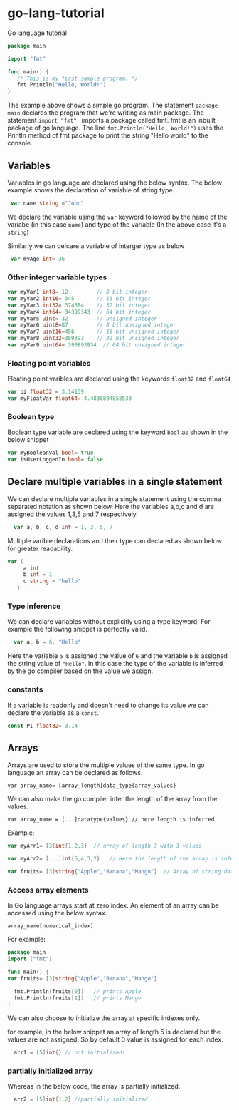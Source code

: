 # go-lang-tutorial

Go language tutorial

```go
package main

import "fmt"

func main() {
   /* This is my first sample program. */
   fmt.Println("Hello, World!")
}
```

The example above shows a simple go program.
The statement `package main` declares the program that we're writing as main package.
The statement `import "fmt" ` imports a package called fmt. fmt is an inbuilt package of go language.
The line `fmt.Println("Hello, World!")` uses the Println method of fmt package to print the string "Hello world" to the console.

## Variables

Variables in go language are declared using the below syntax. The below example shows the declaration of variable of string type.

```go
 var name string ="John"
```

We declare the variable using the `var` keyword followed by the name of the variabe (in this case `name`) and type of the variable (In the above case it's a `string`)

Similarly we can delcare a variable of interger type as below

```go
 var myAge int= 36
```

### Other integer variable types

```go
var myVar1 int8= 12         // 8 bit integer
var myVar2 int16= 345       // 16 bit integer
var myVar3 int32= 374384    // 32 bit integer
var myVar4 int64= 34399343  // 64 bit integer
var myVar5 uint= 32         // unsigned integer
var myVar6 uint8=87         // 8 bit unsigned integer
var myVar7 uint16=456       // 16 bit unsigned integer
var myVar8 uint32=389393    // 32 bit unsigned integer
var myVar9 uint64= 390893934  // 64 bit unsigned integer
```

### Floating point variables

Floating point varibles are declared using the keywords `float32` and `float64`

```go
var pi float32 = 3.14159
var myFloatVar float64= 4.4838894858530
```

### Boolean type

Boolean type variable are declared using the keyword `bool` as shown in the below snippet

```go
var myBooleanVal bool= true
var isUserLoggedIn bool= false
```

## Declare multiple variables in a single statement

We can declare multiple variables in a single statement using the comma separated notation as shown below. Here the variables a,b,c and d are assigned the values 1,3,5 and 7 respectively.

```go
  var a, b, c, d int = 1, 3, 5, 7
```

Multiple varible declarations and their type can declared as shown below for greater readability.

```go
var (
     a int
     b int = 1
     c string = "hello"
   )
```

### Type inference

We can declare variables without explicitly using a type keyword. For example the following snippet is perfectly valid.

```go
  var a, b = 6, "Hello"
```

Here the variable `a` is assigned the value of `6` and the variable `b` is assigned the string value of `"Hello"`. In this case the type of the variable is inferred by the go compiler based on the value we assign.

### constants

If a variable is readonly and doesn't need to change its value we can declare the variable as a `const`.

```go
const PI float32= 3.14
```

## Arrays

Arrays are used to store the multiple values of the same type. In go language an array can be declared as follows.

`var array_name= [array_length]data_type{array_values}`

We can also make the go compiler infer the length of the array from the values.

`var array_name = [...]datatype{values} // here length is inferred`

Example:

```go
var myArr1= [3]int{1,2,3}  // array of length 3 with 3 values

var myArr2= [...]int{5,4,3,2}   // Here the length of the array is infered from the values

var fruits= [3]string{"Apple","Banana","Mango"}  // Array of string data type
```

### Access array elements

In Go language arrays start at zero index. An element of an array can be accessed using the below syntax.

`array_name[numerical_index]`

For example:

```go
package main
import ("fmt")

func main() {
var fruits= [3]string{"Apple","Banana","Mango"}

  fmt.Println(fruits[0])   // prints Apple
  fmt.Println(fruits[2])   // prints Mango
}
```

We can also choose to initialize the array at specific indexes only.

for example, in the below snippet an array of length 5 is declared but the values are not assigned. So by default 0 value is assigned for each index.

```go
  arr1 = [5]int{} // not initializeds
```

### partially initialized array

Whereas in the below code, the array is partially initialized.

```go
  arr2 = [5]int{1,2} //partially initialized
```
